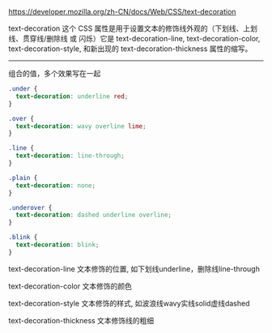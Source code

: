 https://developer.mozilla.org/zh-CN/docs/Web/CSS/text-decoration

text-decoration 这个 CSS 属性是用于设置文本的修饰线外观的（下划线、上划线、贯穿线/删除线  或 闪烁）它是 text-decoration-line, text-decoration-color, text-decoration-style, 和新出现的 text-decoration-thickness 属性的缩写。

---
组合的值，多个效果写在一起
```css
.under {
  text-decoration: underline red;
}

.over {
  text-decoration: wavy overline lime;
}

.line {
  text-decoration: line-through;
}

.plain {
  text-decoration: none;
}

.underover {
  text-decoration: dashed underline overline;
}

.blink {
  text-decoration: blink;
}
```


text-decoration-line
文本修饰的位置, 如下划线underline，删除线line-through

text-decoration-color
文本修饰的颜色

text-decoration-style
文本修饰的样式, 如波浪线wavy实线solid虚线dashed

text-decoration-thickness
文本修饰线的粗细